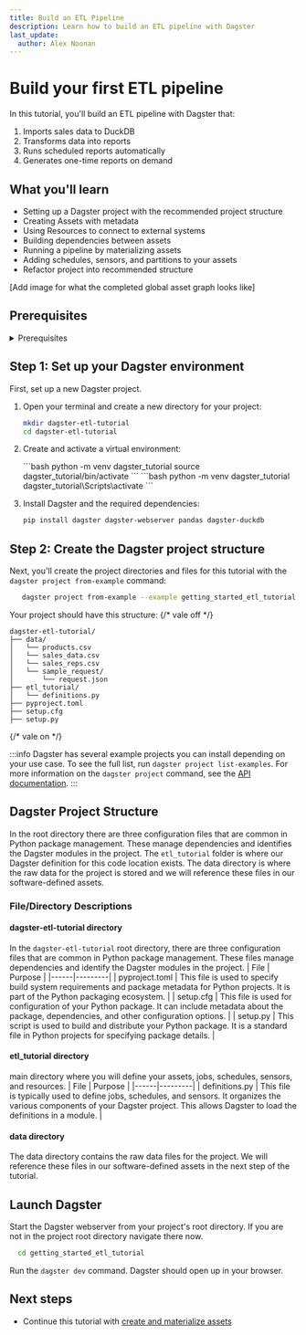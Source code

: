 ```yaml
---
title: Build an ETL Pipeline
description: Learn how to build an ETL pipeline with Dagster
last_update:
  author: Alex Noonan
---
```


# Build your first ETL pipeline

In this tutorial, you'll build an ETL pipeline with Dagster that:

1. Imports sales data to DuckDB
2. Transforms data into reports
3. Runs scheduled reports automatically
4. Generates one-time reports on demand

## What you'll learn

- Setting up a Dagster project with the recommended project structure
- Creating Assets with metadata
- Using Resources to connect to external systems
- Building dependencies between assets
- Running a pipeline by materializing assets
- Adding schedules, sensors, and partitions to your assets
- Refactor project into recommended structure

[Add image for what the completed global asset graph looks like]

## Prerequisites

<details>
  <summary>Prerequisites</summary>

To follow the steps in this guide, you'll need:

- Basic Python knowledge
- Python 3.9+ installed on your system. Refer to the [Installation guide](/getting-started/installation) for information.
- Familiarity with SQL or Python data manipulation libraries (Pandas or Polars).
- Understanding of data pipelines and the extract, transform, and load process.
</details>


## Step 1: Set up your Dagster environment

First, set up a new Dagster project.

1. Open your terminal and create a new directory for your project:

   ```bash
   mkdir dagster-etl-tutorial
   cd dagster-etl-tutorial
   ```

2. Create and activate a virtual environment:

   <Tabs>
   <TabItem value="macos" label="MacOS">
   ```bash
   python -m venv dagster_tutorial
   source dagster_tutorial/bin/activate
   ```
   </TabItem>
   <TabItem value="windows" label="Windows">
   ```bash
   python -m venv dagster_tutorial
   dagster_tutorial\Scripts\activate
   ```
   </TabItem>
   </Tabs>

3. Install Dagster and the required dependencies:

   ```bash
   pip install dagster dagster-webserver pandas dagster-duckdb
   ```

## Step 2: Create the Dagster project structure

Next, you'll create the project directories and files for this tutorial with the `dagster project from-example` command:

   ```bash 
      dagster project from-example --example getting_started_etl_tutorial
   ```

Your project should have this structure:
{/* vale off */}
```
dagster-etl-tutorial/
├── data/
│   └── products.csv
│   └── sales_data.csv
│   └── sales_reps.csv
│   └── sample_request/
│       └── request.json
├── etl_tutorial/
│   └── definitions.py
├── pyproject.toml
├── setup.cfg
├── setup.py
```
{/* vale on */}

:::info
Dagster has several example projects you can install depending on your use case. To see the full list, run `dagster project list-examples`. For more information on the `dagster project` command, see the [API documentation](https://docs-preview.dagster.io/api/cli#dagster-project).
::: 

## Dagster Project Structure

In the root directory there are three configuration files that are common in Python package management. These manage dependencies and identifies the Dagster modules in the project. The `etl_tutorial` folder is where our Dagster definition for this code location exists. The data directory is where the raw data for the project is stored and we will reference these files in our software-defined assets.
### File/Directory Descriptions

#### dagster-etl-tutorial directory 

In the `dagster-etl-tutorial` root directory, there are three configuration files that are common in Python package management. These files manage dependencies and identify the Dagster modules in the project.
| File | Purpose |
|------|---------|
| pyproject.toml | This file is used to specify build system requirements and package metadata for Python projects. It is part of the Python packaging ecosystem. |
| setup.cfg | This file is used for configuration of your Python package. It can include metadata about the package, dependencies, and other configuration options. |
| setup.py | This script is used to build and distribute your Python package. It is a standard file in Python projects for specifying package details. |

#### etl_tutorial directory

main directory where you will define your assets, jobs, schedules, sensors, and resources.
| File | Purpose |
|------|---------|
| definitions.py | This file is typically used to define jobs, schedules, and sensors. It organizes the various components of your Dagster project. This allows Dagster to load the definitions in a module. |

#### data directory

The data directory contains the raw data files for the project. We will reference these files in our software-defined assets in the next step of the tutorial.

## Launch Dagster

Start the Dagster webserver from your project's root directory. If you are not in the project root directory navigate there now.

  ```bash
    cd getting_started_etl_tutorial
  ```

Run the `dagster dev` command. Dagster should open up in your browser.

## Next steps

- Continue this tutorial with [create and materialize assets](/tutorial/02-create-and-materialize-assets)
